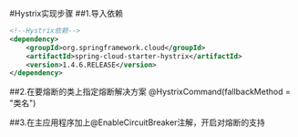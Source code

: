 #Hystrix实现步骤
##1.导入依赖
```xml
<!--Hystrix依赖-->
<dependency>
    <groupId>org.springframework.cloud</groupId>
    <artifactId>spring-cloud-starter-hystrix</artifactId>
    <version>1.4.6.RELEASE</version>
</dependency>
```

##2.在要熔断的类上指定熔断解决方案
@HystrixCommand(fallbackMethod = "类名")


##3.在主应用程序加上@EnableCircuitBreaker注解，开启对熔断的支持